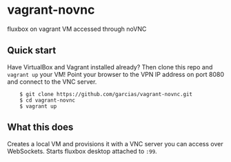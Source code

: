 # vagrant-novnc

fluxbox on vagrant VM accessed through noVNC

## Quick start

Have VirtualBox and Vagrant installed already? Then clone this repo and `vagrant up` your VM! Point your browser to the VPN IP address on port 8080 and connect to the VNC server.

```
    $ git clone https://github.com/garcias/vagrant-novnc.git
    $ cd vagrant-novnc
    $ vagrant up
```

## What this does

Creates a local VM and provisions it with a VNC server you can access over WebSockets. Starts fluxbox desktop attached to `:99`.
